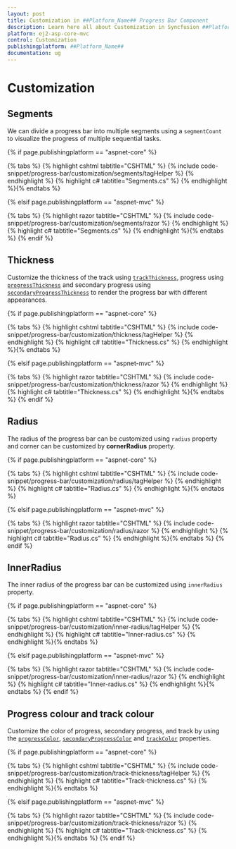 ```yaml
---
layout: post
title: Customization in ##Platform_Name## Progress Bar Component
description: Learn here all about Customization in Syncfusion ##Platform_Name## Progress Bar component of Syncfusion Essential JS 2 and more.
platform: ej2-asp-core-mvc
control: Customization
publishingplatform: ##Platform_Name##
documentation: ug
---
```



# Customization

## Segments

<!-- markdownlint-disable MD033 -->

We can divide a progress bar into multiple segments using a `segmentCount` to visualize the progress of multiple sequential tasks.

{% if page.publishingplatform == "aspnet-core" %}

{% tabs %}
{% highlight cshtml tabtitle="CSHTML" %}
{% include code-snippet/progress-bar/customization/segments/tagHelper %}
{% endhighlight %}
{% highlight c# tabtitle="Segments.cs" %}
{% endhighlight %}{% endtabs %}

{% elsif page.publishingplatform == "aspnet-mvc" %}

{% tabs %}
{% highlight razor tabtitle="CSHTML" %}
{% include code-snippet/progress-bar/customization/segments/razor %}
{% endhighlight %}
{% highlight c# tabtitle="Segments.cs" %}
{% endhighlight %}{% endtabs %}
{% endif %}



## Thickness

Customize the thickness of the track using [`trackThickness`](https://help.syncfusion.com/cr/aspnetcore-js2/Syncfusion.EJ2.ProgressBar.ProgressBar.html#Syncfusion_EJ2_ProgressBar_ProgressBar_TrackThickness), progress using [`progressThickness`](https://help.syncfusion.com/cr/aspnetcore-js2/Syncfusion.EJ2.ProgressBar.ProgressBar.html#Syncfusion_EJ2_ProgressBar_ProgressBar_ProgressThickness) and secondary progress using [`secondaryProgressThickness`](https://help.syncfusion.com/cr/aspnetcore-js2/Syncfusion.EJ2.ProgressBar.ProgressBar.html#Syncfusion_EJ2_ProgressBar_ProgressBar_SecondaryProgressThickness) to render the progress bar with different appearances.

{% if page.publishingplatform == "aspnet-core" %}

{% tabs %}
{% highlight cshtml tabtitle="CSHTML" %}
{% include code-snippet/progress-bar/customization/thickness/tagHelper %}
{% endhighlight %}
{% highlight c# tabtitle="Thickness.cs" %}
{% endhighlight %}{% endtabs %}

{% elsif page.publishingplatform == "aspnet-mvc" %}

{% tabs %}
{% highlight razor tabtitle="CSHTML" %}
{% include code-snippet/progress-bar/customization/thickness/razor %}
{% endhighlight %}
{% highlight c# tabtitle="Thickness.cs" %}
{% endhighlight %}{% endtabs %}
{% endif %}



## Radius

<!-- markdownlint-disable MD033 -->

The radius of the progress bar can be customized using `radius` property and  corner can be customized by **cornerRadius** property.

{% if page.publishingplatform == "aspnet-core" %}

{% tabs %}
{% highlight cshtml tabtitle="CSHTML" %}
{% include code-snippet/progress-bar/customization/radius/tagHelper %}
{% endhighlight %}
{% highlight c# tabtitle="Radius.cs" %}
{% endhighlight %}{% endtabs %}

{% elsif page.publishingplatform == "aspnet-mvc" %}

{% tabs %}
{% highlight razor tabtitle="CSHTML" %}
{% include code-snippet/progress-bar/customization/radius/razor %}
{% endhighlight %}
{% highlight c# tabtitle="Radius.cs" %}
{% endhighlight %}{% endtabs %}
{% endif %}



## InnerRadius

<!-- markdownlint-disable MD033 -->

The inner radius of the progress bar can be customized using `innerRadius` property.

{% if page.publishingplatform == "aspnet-core" %}

{% tabs %}
{% highlight cshtml tabtitle="CSHTML" %}
{% include code-snippet/progress-bar/customization/inner-radius/tagHelper %}
{% endhighlight %}
{% highlight c# tabtitle="Inner-radius.cs" %}
{% endhighlight %}{% endtabs %}

{% elsif page.publishingplatform == "aspnet-mvc" %}

{% tabs %}
{% highlight razor tabtitle="CSHTML" %}
{% include code-snippet/progress-bar/customization/inner-radius/razor %}
{% endhighlight %}
{% highlight c# tabtitle="Inner-radius.cs" %}
{% endhighlight %}{% endtabs %}
{% endif %}



## Progress colour and track colour

<!-- markdownlint-disable MD033 -->

Customize the color of progress, secondary progress, and track by using the [`progressColor`](https://help.syncfusion.com/cr/aspnetcore-js2/Syncfusion.EJ2.ProgressBar.ProgressBar.html#Syncfusion_EJ2_ProgressBar_ProgressBar_ProgressColor), [`secondaryProgressColor`](https://help.syncfusion.com/cr/aspnetcore-js2/Syncfusion.EJ2.ProgressBar.ProgressBar.html#Syncfusion_EJ2_ProgressBar_ProgressBar_SecondaryProgressColor) and [`trackColor`](https://help.syncfusion.com/cr/aspnetcore-js2/Syncfusion.EJ2.ProgressBar.ProgressBar.html#Syncfusion_EJ2_ProgressBar_ProgressBar_TrackColor) properties.

{% if page.publishingplatform == "aspnet-core" %}

{% tabs %}
{% highlight cshtml tabtitle="CSHTML" %}
{% include code-snippet/progress-bar/customization/track-thickness/tagHelper %}
{% endhighlight %}
{% highlight c# tabtitle="Track-thickness.cs" %}
{% endhighlight %}{% endtabs %}

{% elsif page.publishingplatform == "aspnet-mvc" %}

{% tabs %}
{% highlight razor tabtitle="CSHTML" %}
{% include code-snippet/progress-bar/customization/track-thickness/razor %}
{% endhighlight %}
{% highlight c# tabtitle="Track-thickness.cs" %}
{% endhighlight %}{% endtabs %}
{% endif %}


